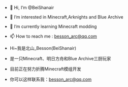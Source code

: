 - 👋 Hi, I’m @BeiShanair
- 👀 I’m interested in Minecraft,Arknights and Blue Archive
- 🌱 I’m currently learning Minecraft modding
- 📫 How to reach me : besson_arc@qq.com

- Hi~我是北山_Besson(BeiShanair)
- 是一只Minecraft、明日方舟和Blue Archive三厨玩家
- 目前正在努力折腾Minecraft模组开发
- 你可以这样联系我：besson_arc@qq.com

<!---
BeiShanair/BeiShanair is a ✨ special ✨ repository because its `README.md` (this file) appears on your GitHub profile.
You can click the Preview link to take a look at your changes.
--->
